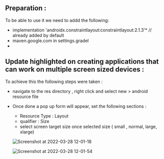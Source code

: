 
## Preparation :
To be able to use it we need to addd the following:
*  implementation 'androidx.constraintlayout:constraintlayout:2.1.3'* // already added by default
*  maven.google.com in settings.gradel 
*  
## Update highlighted on creating applications that can work on multiple screen sized devices :
 To achieve this the following steps were taken :
 - navigate to the res directory , right click and select new > android resource file
 - Once done a pop up form will appear, set the following sections :
    - Resource Type : Layout
    - qualifier : Size
    - select screen target size once selected size ( small , normal, large,  xlarge)

    ![Screenshot at 2022-03-28 12-01-18](https://user-images.githubusercontent.com/42699812/160370253-d70c0b72-99b4-4daa-aae8-d2d2c9bbbbb6.png)

    ![Screenshot at 2022-03-28 12-01-54](https://user-images.githubusercontent.com/42699812/160370264-a2d4f514-11de-49c9-8028-d0782dcb83b5.png)

